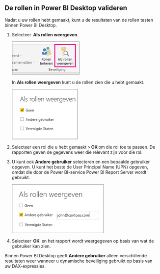 ## <a name="validate-the-roles-within-power-bi-desktop"></a>De rollen in Power BI Desktop valideren
Nadat u uw rollen hebt gemaakt, kunt u de resultaten van de rollen testen binnen Power BI Desktop.

1. Selecteer  **Als rollen weergeven**. 

    ![](./media/rls-desktop-view-as-roles/powerbi-desktop-rls-view-as-roles.png)

    In **Als rollen weergeven** kunt u de rollen zien die u hebt gemaakt.

    ![](./media/rls-desktop-view-as-roles/powerbi-desktop-rls-view-as-roles-dialog.png)

3. Selecteer een rol die u hebt gemaakt > **OK** om die rol toe te passen. De rapporten geven de gegevens weer die relevant zijn voor die rol. 

4. U kunt ook **Andere gebruiker** selecteren en een bepaalde gebruiker opgeven. U kunt het beste de User Principal Name (UPN) opgeven, omdat die door de Power BI-service Power BI Report Server wordt gebruikt.

    ![](./media/rls-desktop-view-as-roles/powerbi-desktop-rls-other-user.png)

1. Selecteer  **OK**  en het rapport wordt weergegeven op basis van wat de gebruiker kan zien. 

Binnen Power BI Desktop geeft **Andere gebruiker** alleen verschillende resultaten weer wanneer u dynamische beveiliging gebruikt op basis van uw DAX-expressies. 


